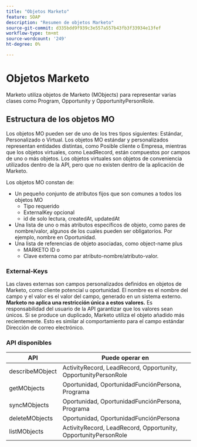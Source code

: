 ```yaml
---
title: "Objetos Marketo"
feature: SOAP
description: "Resumen de objetos Marketo"
source-git-commit: d335bdd9f939c3e557a557b43fb3f33934e13fef
workflow-type: tm+mt
source-wordcount: '249'
ht-degree: 0%

---
```



# Objetos Marketo

Marketo utiliza objetos de Marketo (MObjects) para representar varias clases como Program, Opportunity y OpportunityPersonRole.

## Estructura de los objetos MO

Los objetos MO pueden ser de uno de los tres tipos siguientes: Estándar, Personalizado o Virtual. Los objetos MO estándar y personalizados representan entidades distintas, como Posible cliente o Empresa, mientras que los objetos virtuales, como LeadRecord, están compuestos por campos de uno o más objetos. Los objetos virtuales son objetos de conveniencia utilizados dentro de la API, pero que no existen dentro de la aplicación de Marketo.

Los objetos MO constan de:

- Un pequeño conjunto de atributos fijos que son comunes a todos los objetos MO
   - Tipo requerido
   - ExternalKey opcional
   - id de solo lectura, createdAt, updatedAt
- Una lista de uno o más atributos específicos de objeto, como pares de nombre/valor, algunos de los cuales pueden ser obligatorios. Por ejemplo, nombre en Oportunidad.
- Una lista de referencias de objeto asociadas, como object-name plus
   - MARKETO ID o
   - Clave externa como par atributo-nombre/atributo-valor.

### External-Keys

Las claves externas son campos personalizados definidos en objetos de Marketo, como cliente potencial u oportunidad. El nombre es el nombre del campo y el valor es el valor del campo, generado en un sistema externo. **Marketo no aplica una restricción única a estos valores.** Es responsabilidad del usuario de la API garantizar que los valores sean únicos. Si se produce un duplicado, Marketo utiliza el objeto añadido más recientemente. Esto es similar al comportamiento para el campo estándar Dirección de correo electrónico.

### API disponibles

| API | Puede operar en |
|---|---|
| describeMObject | ActivityRecord, LeadRecord, Opportunity, OpportunityPersonRole |
| getMObjects | Oportunidad, OportunidadFunciónPersona, Programa |
| syncMObjects | Oportunidad, OportunidadFunciónPersona, Programa |
| deleteMObjects | Oportunidad, OportunidadFunciónPersona |
| listMObjects | ActivityRecord, LeadRecord, Opportunity, OpportunityPersonRole |
